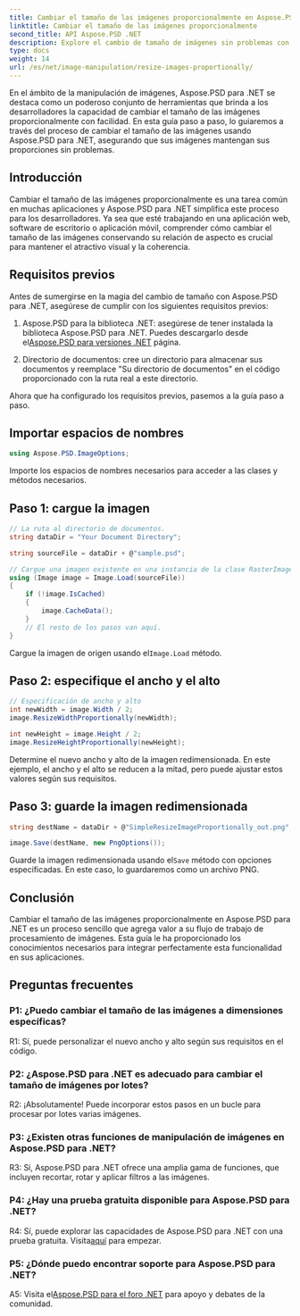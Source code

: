 ```yaml
---
title: Cambiar el tamaño de las imágenes proporcionalmente en Aspose.PSD para .NET
linktitle: Cambiar el tamaño de las imágenes proporcionalmente
second_title: API Aspose.PSD .NET
description: Explore el cambio de tamaño de imágenes sin problemas con Aspose.PSD para .NET. Descargue la biblioteca, siga nuestro tutorial y mejore sus capacidades de procesamiento de imágenes.
type: docs
weight: 14
url: /es/net/image-manipulation/resize-images-proportionally/
---
```

En el ámbito de la manipulación de imágenes, Aspose.PSD para .NET se destaca como un poderoso conjunto de herramientas que brinda a los desarrolladores la capacidad de cambiar el tamaño de las imágenes proporcionalmente con facilidad. En esta guía paso a paso, lo guiaremos a través del proceso de cambiar el tamaño de las imágenes usando Aspose.PSD para .NET, asegurando que sus imágenes mantengan sus proporciones sin problemas.

## Introducción

Cambiar el tamaño de las imágenes proporcionalmente es una tarea común en muchas aplicaciones y Aspose.PSD para .NET simplifica este proceso para los desarrolladores. Ya sea que esté trabajando en una aplicación web, software de escritorio o aplicación móvil, comprender cómo cambiar el tamaño de las imágenes conservando su relación de aspecto es crucial para mantener el atractivo visual y la coherencia.

## Requisitos previos

Antes de sumergirse en la magia del cambio de tamaño con Aspose.PSD para .NET, asegúrese de cumplir con los siguientes requisitos previos:

1.  Aspose.PSD para la biblioteca .NET: asegúrese de tener instalada la biblioteca Aspose.PSD para .NET. Puedes descargarlo desde el[Aspose.PSD para versiones .NET](https://releases.aspose.com/psd/net/) página.

2. Directorio de documentos: cree un directorio para almacenar sus documentos y reemplace "Su directorio de documentos" en el código proporcionado con la ruta real a este directorio.

Ahora que ha configurado los requisitos previos, pasemos a la guía paso a paso.

## Importar espacios de nombres

```csharp
using Aspose.PSD.ImageOptions;
```

Importe los espacios de nombres necesarios para acceder a las clases y métodos necesarios.

## Paso 1: cargue la imagen

```csharp
// La ruta al directorio de documentos.
string dataDir = "Your Document Directory";

string sourceFile = dataDir + @"sample.psd";

// Cargue una imagen existente en una instancia de la clase RasterImage
using (Image image = Image.Load(sourceFile))
{
	if (!image.IsCached)
	{
		image.CacheData();
	}
	// El resto de los pasos van aquí.
}
```

 Cargue la imagen de origen usando el`Image.Load` método.

## Paso 2: especifique el ancho y el alto

```csharp
// Especificación de ancho y alto
int newWidth = image.Width / 2;
image.ResizeWidthProportionally(newWidth);

int newHeight = image.Height / 2;
image.ResizeHeightProportionally(newHeight);
```

Determine el nuevo ancho y alto de la imagen redimensionada. En este ejemplo, el ancho y el alto se reducen a la mitad, pero puede ajustar estos valores según sus requisitos.

## Paso 3: guarde la imagen redimensionada

```csharp
string destName = dataDir + @"SimpleResizeImageProportionally_out.png";

image.Save(destName, new PngOptions());
```

 Guarde la imagen redimensionada usando el`Save` método con opciones especificadas. En este caso, lo guardaremos como un archivo PNG.

## Conclusión

Cambiar el tamaño de las imágenes proporcionalmente en Aspose.PSD para .NET es un proceso sencillo que agrega valor a su flujo de trabajo de procesamiento de imágenes. Esta guía le ha proporcionado los conocimientos necesarios para integrar perfectamente esta funcionalidad en sus aplicaciones.

## Preguntas frecuentes

### P1: ¿Puedo cambiar el tamaño de las imágenes a dimensiones específicas?

R1: Sí, puede personalizar el nuevo ancho y alto según sus requisitos en el código.

### P2: ¿Aspose.PSD para .NET es adecuado para cambiar el tamaño de imágenes por lotes?

R2: ¡Absolutamente! Puede incorporar estos pasos en un bucle para procesar por lotes varias imágenes.

### P3: ¿Existen otras funciones de manipulación de imágenes en Aspose.PSD para .NET?

R3: Sí, Aspose.PSD para .NET ofrece una amplia gama de funciones, que incluyen recortar, rotar y aplicar filtros a las imágenes.

### P4: ¿Hay una prueba gratuita disponible para Aspose.PSD para .NET?

 R4: Sí, puede explorar las capacidades de Aspose.PSD para .NET con una prueba gratuita. Visita[aquí](https://releases.aspose.com/) para empezar.

### P5: ¿Dónde puedo encontrar soporte para Aspose.PSD para .NET?

 A5: Visita el[Aspose.PSD para el foro .NET](https://forum.aspose.com/c/psd/34) para apoyo y debates de la comunidad.